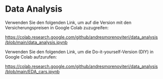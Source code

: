 # Data Analysis

Verwenden Sie den folgenden Link, um auf die Version mit den Versicherungspreisen in Google Colab zuzugreifen:

https://colab.research.google.com/github/andresmorenoviteri/data_analysis/blob/main/data_analysis.ipynb


Verwenden Sie den folgenden Link, um die Do-it-yourself-Version (DIY) in Google Colab aufzurufen:

https://colab.research.google.com/github/andresmorenoviteri/data_analysis/blob/main/EDA_cars.ipynb